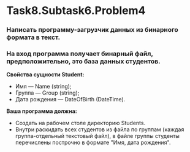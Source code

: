 # Task8.Subtask6.Problem4
### Написать программу-загрузчик данных из бинарного формата в текст.
### На вход программа получает бинарный файл, предположительно, это база данных студентов.
 **Свойства сущности Student:**
* Имя — Name (string);
* Группа — Group (string);
* Дата рождения — DateOfBirth (DateTime).

**Ваша программа должна:**
* Создать на рабочем столе директорию Students.
* Внутри раскидать всех студентов из файла по группам (каждая группа-отдельный текстовый файл), в файле группы студенты перечислены построчно в формате "Имя, дата рождения".
